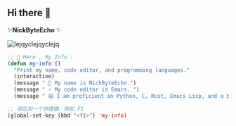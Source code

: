 ## Hi there 👋


 ✨**NickByteEcho** ✨ 

 
![lejqyclejqyclejq](https://github.com/user-attachments/assets/0718b80e-6c1e-4659-bde5-452b8a0d2ba6)

``` lisp
;; 💬 Here , My Info :
(defun my-info ()
  "Print my name, code editor, and programming languages."
  (interactive)
  (message " 🔭 My name is NickByteEcho.")
  (message " ⚡ My code editor is Emacs. ")
  (message " 😄 I am proficient in Python, C, Rust, Emacs Lisp, and a bit of web languages."))

;; 绑定到一个快捷键，例如 F1
(global-set-key (kbd "<f1>") 'my-info)

```
